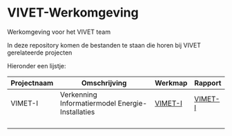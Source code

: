 # VIVET-Werkomgeving
Werkomgeving voor het VIVET team

In deze repository komen de bestanden te staan die horen bij VIVET gerelateerde projecten

Hieronder een lijstje:

| Projectnaam | Omschrijving                                     | Werkmap       | Rapport                      |
|-------------|--------------------------------------------------|---------------|------------------------------|
| VIMET-I     | Verkenning Informatiermodel Energie-Installaties | [VIMET-I](https:https://github.com/Geonovum/VIVET-Werkomgeving/tree/master/VIMET-I/) | [VIMET-I](https://geonovum.github.io/VIVET-Werkomgeving/VIMET-I/) |
|             |                                                  |               |                              |
|             |                                                  |               |                              |
|             |                                                  |               |                              |
|             |                                                  |               |                              |

